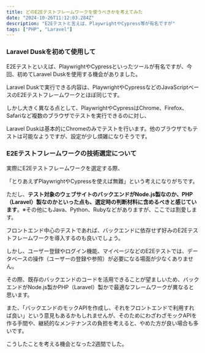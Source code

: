 ```yaml
---
title: どのE2Eテストフレームワークを使うべきかを考えてみた
date: "2024-10-26T11:12:03.284Z"
description: "E2Eテストと言えば、PlaywrightやCypress等が有名ですが"
tags: ["PHP", "Laravel"]
---
```


### Laravel Duskを初めて使用して

E2Eテストといえば、PlaywrightやCypressといったツールが有名ですが、今回、初めてLaravel Duskを使用する機会がありました。

Laravel Duskで実行できる内容は、PlaywrightやCypressなどのJavaScriptベースのE2Eテストフレームワークとほぼ同じです。

しかし大きく異なる点として、PlaywrightやCypressはChrome、Firefox、Safariなど複数のブラウザでテストを実行できるのに対し、

Laravel Duskは基本的にChromeのみでテストを行います。他のブラウザでもテストは可能なようですが、設定が少し煩雑になりそうです。

### E2Eテストフレームワークの技術選定について

実際にE2Eテストフレームワークを選定する際、

「とりあえずPlaywrightやCypressを使えば無難」という考えになりがちです。

ただし、<strong>テスト対象のウェブサイトのバックエンドがNode.js製なのか、PHP（Laravel）製なのかといった点も、選定時の判断材料に含めるべきと感じています</strong>。※その他にもJava、Python、Rubyなどがありますが、ここでは割愛します。

フロントエンド中心のテストであれば、バックエンドに依存せず好みのE2Eテストフレームワークを導入するのも良いでしょう。

しかし、ユーザー登録やログイン機能、マイページなどのE2Eテストでは、データベースの操作（ユーザーの登録や参照）が必要になる場面が少なくありません。

その際、既存のバックエンドのコードを活用できることが望ましいため、バックエンドがNode.js製かPHP（Laravel）製かで最適なフレームワークが異なると思います。

また、「バックエンドのモックAPIを作成し、それをフロントエンドで利用すれば良い」という意見もあるかもしれませんが、そのためにわざわざモックAPIを作る手間や、継続的なメンテナンスの負担を考えると、やめた方が良い場合も多いです。

こうしたことを考える機会となった2週間でした。
